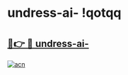 # undress-ai- !qotqq

# <h2><a href="https://e552u2.esa.edu.pl?title=undress-ai-&ref=qotqq">🔗👉 🔴 undress-ai-</a></h2>

[![acn](https://github.com/user-attachments/assets/0f9c940e-d8b0-45ae-aac7-cd30a18b3e1c)](https://e552u2.esa.edu.pl?title=undress-ai-&ref=qotqq)

